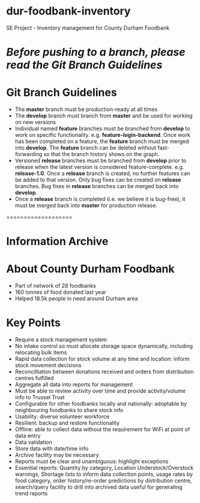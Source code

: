 # dur-foodbank-inventory
SE Project - Inventory management for County Durham Foodbank

# ***Before pushing to a branch, please read the Git Branch Guidelines***

# Git Branch Guidelines
- The **master** branch must be production-ready at all times
- The **develop** branch must branch from **master** and be used for working on new versions
- Individual named **feature** branches must be branched from **develop** to work on specific functionality. e.g. **feature-login-backend**. Once work has been completed on a feature, the **feature** branch must be merged into **develop**. The **feature** branch can be deleted without fast-forwarding so that the branch history shows on the graph.
- Versioned **release** branches must be branched from **develop** prior to release when the latest version is considered feature-complete. e.g. **release-1.0**. Once a **release** branch is created, no further features can be added to that version. Only bug fixes can be created on **release** branches. Bug fixes in **release** branches can be merged back into **develop**.
- Once a **release** branch is completed (i.e. we believe it is bug-free), it must be merged back into **master** for production release.

===================
# Information Archive
# About County Durham Foodbank
- Part of network of 28 foodbanks
- 160 tonnes of food donated last year
- Helped 18.5k people in need around Durham area

# Key Points
- Require a stock management system
- No intake control so must allocate storage space dynamically, including relocating bulk items
- Rapid data collection for stock volume at any time and location: inform stock movement decisions
- Reconcilliation between donations received and orders from distribution centres fulfilled
- Aggregate all data into reports for management
- Must be able to review activity over time and provide activity/volume info to Trussel Trust
- Configurable for other foodbanks locally and nationally: adoptable by neighbouring foodbanks to share stock info
- Usability: diverse volunteer workforce
- Resilient: backup and restore functionality
- Offline: able to collect data without the requirement for WiFi at point of data entry
- Data validation
- Store data with date/time info
- Archive facility may be necessary
- Reports must be clear and unambiguous: highlight exceptions
- Essential reports: Quantity by category, Location Understock/Overstock warnings, Shortage lists to inform data collection points, usage rates by food category, order history/re-order predictions by distribution centre, search/query facility to drill into archived data useful for generating trend reports
